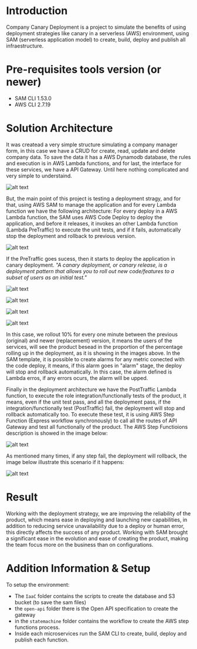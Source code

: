 # **Introduction**

Company Canary Deployment is a project to simulate the benefits of using deployment strategies like canary in a serverless (AWS) environment, using SAM (serverless application model) to create, build, deploy and publish all infraestructure.

# **Pre-requisites tools version (or newer)**
- SAM CLI 1.53.0
- AWS CLI 2.7.19

# **Solution Architecture**

It was createad a very simple structure simulating a company manager form, in this case we have a CRUD for create, read, update and delete company data. To save the data it has a AWS Dynamodb database, the rules and execution is in AWS Lambda functions, and for last, the interface for these services, we have a API Gateway. Until here nothing complicated and very simple to understaind.

![alt text](https://raw.githubusercontent.com/markoshlima/company-canary-deployment/main/docs/Architecture/Architecture.png)

But, the main point of this project is testing a deployment stragy, and for that, using AWS SAM to manage the application and for every Lambda function we have the following architecture:
For every deploy in a AWS Lambda function, the SAM uses AWS Code Deploy to deploy the application, and before it releases, it invokes an other Lambda function (Lambda PreTraffic) to execute the unit tests, and if it fails, automatically stop the deployment and rollback to previous version.

![alt text](https://raw.githubusercontent.com/markoshlima/company-canary-deployment/main/docs/Architecture/Architecture%20Deploy.png)

If the PreTraffic goes sucess, then it starts to deploy the application in canary deployment.
*"A canary deployment, or canary release, is a deployment pattern that allows you to roll out new code/features to a subset of users as an initial test."*

![alt text](https://raw.githubusercontent.com/markoshlima/company-canary-deployment/main/docs/codedeploy1.png)

![alt text](https://raw.githubusercontent.com/markoshlima/company-canary-deployment/main/docs/codedeploy2.png)

![alt text](https://raw.githubusercontent.com/markoshlima/company-canary-deployment/main/docs/codedeploy3.png)

![alt text](https://raw.githubusercontent.com/markoshlima/company-canary-deployment/main/docs/codedeploy4.png)

In this case, we rollout 10% for every one minute between the previous (original) and newer (replacement) version, it means the users of the services, will see the product besead in the proportion of the percentage rolling up in the deployment, as it is showing in the images above.
In the SAM template, it is possible to create alarms for any metric conected with the code deploy, it means, if this alarm goes in "alarm" stage, the deploy will stop and rollback automatically. In this case, the alarm defined is Lambda erros, if any errors ocurs, the alarm will be upped.

Finally in the deployment architecture we have the PostTraffic Lambda function, to execute the role integration/functionally tests of the product, it means, even if the unit test pass, and all the deployment pass, if the integration/functionally test (PostTraffic) fail, the deployment will stop and rollback automatically too.
To execute these test, it is using AWS Step Function (Express workflow synchronously) to call all the routes of API Gateway and test all functionally of the product. 
The AWS Step Functioions description is showed in the image below:

![alt text](https://raw.githubusercontent.com/markoshlima/company-canary-deployment/main/docs/stepfunctions_graph_studio.png)

As mentioned many times, if any step fail, the deployment will rollback, the image below illustrate this scenario if it happens:

![alt text](https://raw.githubusercontent.com/markoshlima/company-canary-deployment/main/docs/codedeploy-fail.png)

# Result

Working with the deployment strategy, we are improving the reliability of the product, which means ease in deploying and launching new capabilities, in addition to reducing service unavailability due to a deploy or human error, this directly affects the success of any product.
Working with SAM brought a significant ease in the evolution and ease of creating the product, making the team focus more on the business than on configurations.

# Addition Information & Setup

To setup the environment:
- The `IaaC` folder contains the scripts to create the database and S3 bucket (to save the sam files)
- the `open-api` folder there is the Open API specification to create the gateway
- in the `statemachine` folder contains the workflow to create the AWS step functions process.
- Inside each microservices run the SAM CLI to create, build, deploy and publish each function.